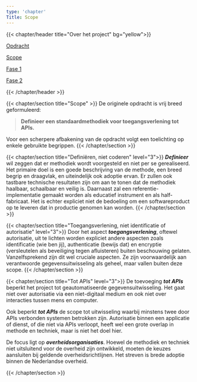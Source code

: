 ```yaml
---
type: 'chapter'
Title: Scope
---
```

{{< chapter/header title="Over het project" bg="yellow">}}

<div class="utrecht-paragraph pt-1 sub-navigation-tab">
   <p>
      <a href="../opdracht">Opdracht</a> 
   </p>
</div>
<div class="sub-navigation-tab-selected utrecht-paragraph pt-1 sub-navigation-tab">
   <p>
      <a href="../scope">Scope</a>
   </p>
</div>
<div class="utrecht-paragraph pt-1 sub-navigation-tab">
   <p>
      <a href="../fase1">Fase 1</a> 
   </p>
</div>
<div class="utrecht-paragraph pt-1 sub-navigation-tab">
   <p>
      <a href="../fase2">Fase 2</a>
   </p>
</div>
{{< /chapter/header >}}

{{< chapter/section title="Scope" >}}
De originele opdracht is vrij breed geformuleerd:

>  **Definieer een standaardmethodiek voor toegangsverlening tot APIs.**

Voor een scherpere afbakening van de opdracht volgt een toelichting op enkele gebruikte begrippen.
{{< /chapter/section >}}

{{< chapter/section title="Definiëren, niet coderen" level="3">}}
***Definieer*** wil zeggen dat er methodiek wordt voorgesteld en niet per se gerealiseerd.
Het primaire doel is een goede beschrijving van de methode, een breed begrip en draagvlak, en uiteindelijk ook adoptie ervan.
Er zullen ook tastbare technische resultaten zijn om aan te tonen dat de methodiek haalbaar, schaalbaar en veilig is.
Daarnaast zal een referentie-implementatie gemaakt worden als educatief instrument en als half-fabricaat.
Het is echter expliciet niet de bedoeling om een softwareproduct op te leveren dat in productie genomen kan worden.
{{< /chapter/section >}}

{{< chapter/section title="Toegangsverlening, niet identificatie of autorisatie" level="3">}}
Door het aspect ***toegangsverlening***, oftewel autorisatie, uit te lichten worden expliciet andere aspecten zoals
identificatie (wie ben jij), authenticatie (bewijs dat) en encryptie (versleutelen als beveiliging tegen afluisteren) buiten beschouwing gelaten.
Vanzelfsprekend zijn dit wel cruciale aspecten. Ze zijn voorwaardelijk aan verantwoorde gegevensuitwisseling als geheel, maar vallen buiten deze scope.
{{< /chapter/section >}}

{{< chapter/section title="Tot APIs"  level="3">}}
De toevoeging ***tot APIs*** beperkt het project tot geautomatiseerde gegevensuitwisseling.
Het gaat niet over autorisatie via een niet-digitaal medium en ook niet over interacties tussen mens en computer.

Ook beperkt ***tot APIs*** de scope tot uitwisseling waarbij minstens twee door APIs verbonden systemen betrokken zijn.
Autorisatie binnen een applicatie of dienst, of die niet via APIs verloopt, heeft wel een grote overlap in methode en techniek,
maar is niet het doel hier.

De focus ligt op ***overheidsorganisaties***. Hoewel de methodiek en techniek niet uitsluitend voor de overheid zijn ontwikkeld, moeten de keuzes aansluiten bij geldende overheidsrichtlijnen.
Het streven is brede adoptie binnen de Nederlandse overheid.

{{< /chapter/section >}}
